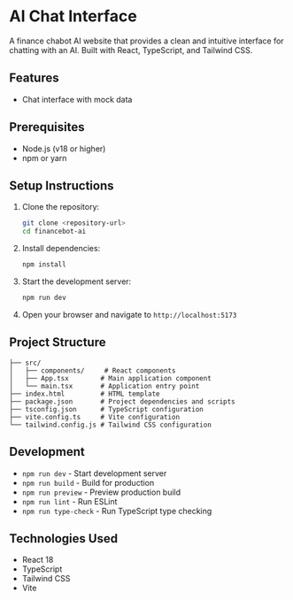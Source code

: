 # AI Chat Interface

A finance chabot AI website that provides a clean and intuitive interface for chatting with an AI. Built with React, TypeScript, and Tailwind CSS.

## Features

- Chat interface with mock data

## Prerequisites

- Node.js (v18 or higher)
- npm or yarn

## Setup Instructions

1. Clone the repository:
   ```bash
   git clone <repository-url>
   cd financebot-ai
   ```

2. Install dependencies:
   ```bash
   npm install
   ```
   
3. Start the development server:
   ```bash
   npm run dev
   ```
   
4. Open your browser and navigate to `http://localhost:5173`

## Project Structure

```
├── src/
│   ├── components/     # React components
│   ├── App.tsx        # Main application component
│   └── main.tsx       # Application entry point
├── index.html         # HTML template
├── package.json       # Project dependencies and scripts
├── tsconfig.json      # TypeScript configuration
├── vite.config.ts     # Vite configuration
└── tailwind.config.js # Tailwind CSS configuration
```

## Development

- `npm run dev` - Start development server
- `npm run build` - Build for production
- `npm run preview` - Preview production build
- `npm run lint` - Run ESLint
- `npm run type-check` - Run TypeScript type checking

## Technologies Used

- React 18
- TypeScript
- Tailwind CSS
- Vite

